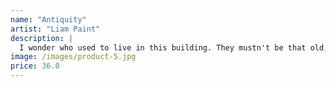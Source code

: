 ```yaml
---
name: "Antiquity"
artist: "Liam Paint"
description: |
  I wonder who used to live in this building. They mustn't be that old, look at the fresh new green paint on the windows! For whatever reason they seem to developed a dislike towards the vines hanging above. What a pity.
image: /images/product-5.jpg
price: 36.0
---
```

